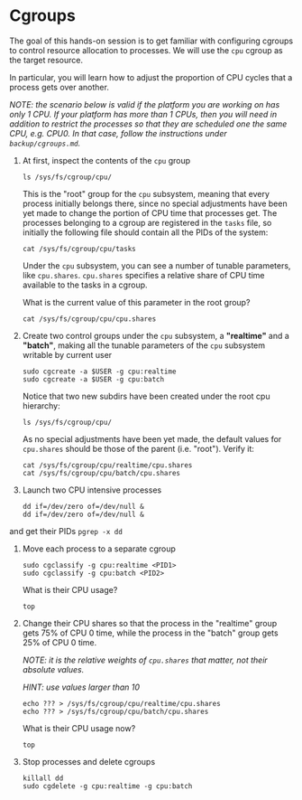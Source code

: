 # Cgroups

The goal of this hands-on session is to get familiar with configuring cgroups to control 
resource allocation to processes. We will use the `cpu` cgroup as the target resource. 

In particular, you will learn how to adjust the proportion of CPU cycles that a process gets over another.

_NOTE: the scenario below is valid if the platform you are working on has only 1 CPU. If your platform 
has more than 1 CPUs, then you will need in addition to restrict the processes so that they are scheduled
one the same CPU, e.g. CPU0. In that case, follow the instructions under `backup/cgroups.md`._


1. At first, inspect the contents of the `cpu` group 
    ```
    ls /sys/fs/cgroup/cpu/
    ```
    
    This is the "root" group for the `cpu` subsystem, meaning that
    every process initially belongs there, since no special adjustments have been yet made 
    to change the portion of CPU time that processes get. 
    The processes belonging to a cgroup are registered in the `tasks` file, so initially the 
    following file should contain all the PIDs of the system: 
    ```
    cat /sys/fs/cgroup/cpu/tasks
    ```
    
    Under the `cpu` subsystem, you can see a number of tunable parameters, like `cpu.shares`.
    `cpu.shares` specifies a relative share of CPU time available to the tasks in a cgroup. 
    
    What is the current value of this parameter in the root group? 
    ```
    cat /sys/fs/cgroup/cpu/cpu.shares
    ```

1. Create two control groups under the `cpu` subsystem, a __"realtime"__ and a __"batch"__, 
    making all the tunable parameters of the `cpu` subsystem writable by current user
    ```
    sudo cgcreate -a $USER -g cpu:realtime
    sudo cgcreate -a $USER -g cpu:batch
    ```
   
   Notice that two new subdirs have been created under the root cpu hierarchy:
    ```
    ls /sys/fs/cgroup/cpu/
    ```

   As no special adjustments have been yet made, the default values for `cpu.shares` should 
   be those of the parent (i.e. "root"). Verify it:
    ```
    cat /sys/fs/cgroup/cpu/realtime/cpu.shares
    cat /sys/fs/cgroup/cpu/batch/cpu.shares
    ```

1. Launch two CPU intensive processes

    ```
    dd if=/dev/zero of=/dev/null &
    dd if=/dev/zero of=/dev/null &
    ```

  and get their PIDs
    ```
    pgrep -x dd
    ```

1. Move each process to a separate cgroup 
    ```
    sudo cgclassify -g cpu:realtime <PID1>
    sudo cgclassify -g cpu:batch <PID2>
    ```

    What is their CPU usage? 
    ```
    top
    ```

1. Change their CPU shares so that the process in the "realtime" group gets 75% of CPU 0 
   time, while the process in the "batch" group gets 25% of CPU 0 time. 
   
   _NOTE: it is the relative weights of `cpu.shares` that matter, not their absolute values._
   
   _HINT: use values larger than 10_
    ```
    echo ??? > /sys/fs/cgroup/cpu/realtime/cpu.shares 
    echo ??? > /sys/fs/cgroup/cpu/batch/cpu.shares 
    ```
    
    What is their CPU usage now?
    ```
    top
    ```
         
1. Stop processes and delete cgroups 

    ```
    killall dd 
    sudo cgdelete -g cpu:realtime -g cpu:batch
    ```
